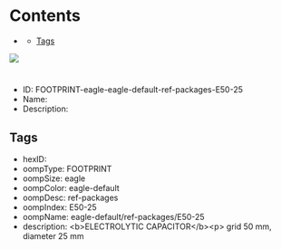 



Contents
========

* [](#)
	* [Tags](#tags)
  
![][im]
# 

- ID: FOOTPRINT-eagle-eagle-default-ref-packages-E50-25
- Name: 
- Description: 

## Tags

- hexID: 
- oompType: FOOTPRINT
- oompSize: eagle
- oompColor: eagle-default
- oompDesc: ref-packages
- oompIndex: E50-25
- oompName: eagle-default/ref-packages/E50-25
- description: &lt;b&gt;ELECTROLYTIC CAPACITOR&lt;/b&gt;&lt;p&gt;&#xD;
grid 50 mm, diameter 25 mm



[im]: image.png
